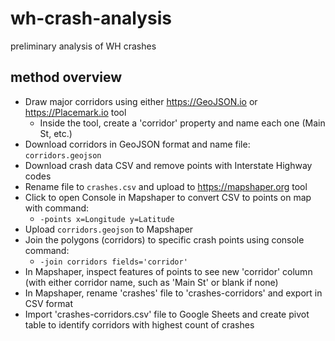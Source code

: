 # wh-crash-analysis
preliminary analysis of WH crashes

## method overview
- Draw major corridors using either https://GeoJSON.io or https://Placemark.io tool
  - Inside the tool, create a 'corridor' property and name each one (Main St, etc.)
- Download corridors in GeoJSON format and name file: `corridors.geojson`
- Download crash data CSV and remove points with Interstate Highway codes
- Rename file to `crashes.csv` and upload to https://mapshaper.org tool
- Click to open Console in Mapshaper to convert CSV to points on map with command:
  - `-points x=Longitude y=Latitude`
- Upload `corridors.geojson` to Mapshaper
- Join the polygons (corridors) to specific crash points using console command:
  - `-join corridors fields='corridor'`
- In Mapshaper, inspect features of points to see new 'corridor' column (with either corridor name, such as 'Main St' or blank if none)
- In Mapshaper, rename 'crashes' file to 'crashes-corridors' and export in CSV format
- Import 'crashes-corridors.csv' file to Google Sheets and create pivot table to identify corridors with highest count of crashes
